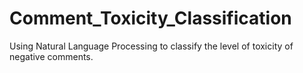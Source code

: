 # Comment_Toxicity_Classification
Using Natural Language Processing to classify the level of toxicity of negative comments.
